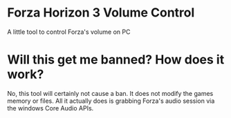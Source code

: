 # Forza Horizon 3 Volume Control
A little tool to control Forza's volume on PC

# Will this get me banned? How does it work?
No, this tool will certainly not cause a ban. It does not modify the games memory or files.
All it actually does is grabbing Forza's audio session via the windows Core Audio APIs.
